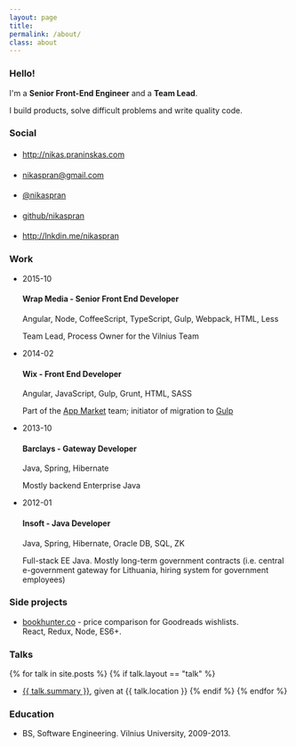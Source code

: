 ```yaml
---
layout: page
title:
permalink: /about/
class: about
---
```


### Hello!

I'm a **Senior Front-End Engineer** and a **Team Lead**.

I build products, solve difficult problems and write quality code.

### Social

<ul class="social">
	<li class="blog">
		<h4 class="fa fa-globe"></h4>
		<a href="http://nikas.praninskas.com">http://nikas.praninskas.com</a>
	</li>
	<li class="email">
		<h4 class="fa fa-envelope"></h4>
		<a href="mailto:nikaspran@gmail.com">nikaspran@gmail.com</a>
	</li>
	<li class="twitter">
		<h4 class="fa fa-twitter"></h4>
		<a href="https://twitter.com/nikaspran">@nikaspran</a>
	</li>
	<li class="github">
		<h4 class="fa fa-github"></h4>
		<a href="https://github.com/nikaspran">github/nikaspran</a>
	</li>
	<li class="linkedin">
		<h4 class="fa fa-linkedin"></h4>
		<a href="https://lt.linkedin.com/pub/nikas-praninskas/50/543/48b">http://lnkdin.me/nikaspran</a>
	</li>
</ul>

### Work

<ul class="timeline">
	<li data-duration="1 year & 1 month" class="wrap ongoing">
		<span class="start" data-end="2016-11">2015-10</span>
		<h4>Wrap Media - Senior Front End Developer</h4>
		<p>Angular, Node, CoffeeScript, TypeScript, Gulp, Webpack, HTML, Less</p>
		<p>Team Lead, Process Owner for the Vilnius Team</p>
	</li>
	<li data-duration="1 year & 9 months" class="wix">
		<span class="start" data-end="2015-10">2014-02</span>
		<h4>Wix - Front End Developer</h4>
		<p>Angular, JavaScript, Gulp, Grunt, HTML, SASS</p>
		<p>Part of the <a href="http://www.wix.com/app-market/">App Market</a>
		team; initiator of migration to <a href="https://github.com/wix/wix-gulpfile">Gulp</a>
		</p>
	</li>
	<li data-duration="5 months" class="barclays">
		<span class="start" data-end="2014-02">2013-10</span>
		<h4>Barclays - Gateway Developer</h4>
		<p>Java, Spring, Hibernate</p>
		<p>Mostly backend Enterprise Java</p>
	</li>
	<li data-duration="1 year & 9 months" class="insoft">
		<span class="start" data-end="2013-09">2012-01</span>
		<h4>Insoft - Java Developer</h4>
		<p>Java, Spring, Hibernate, Oracle DB, SQL, ZK</p>
		<p>Full-stack EE Java. Mostly long-term government contracts (i.e. central
		e-government gateway for Lithuania, hiring system for government employees)</p>
	</li>
</ul>

### Side projects

* [bookhunter.co](http://www.bookhunter.co) - price comparison for Goodreads wishlists.
<br/> React, Redux, Node, ES6+.

### Talks

{% for talk in site.posts %}
	{% if talk.layout == "talk" %}
* [{{ talk.summary }}]({{talk.url}}), given at {{ talk.location }}
	{% endif %}
{% endfor %}

### Education

* BS, Software Engineering. Vilnius University, 2009-2013.
